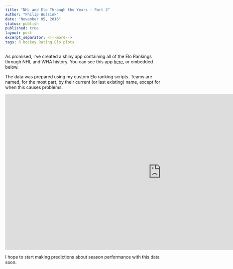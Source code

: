 ```yaml
---
title: "NHL and Elo Through the Years - Part 2"
author: "Philip Bulsink"
date: "November 05, 2016"
status: publish
published: true
layout: post
excerpt_separator: <!--more-->
tags: R hockey Rating Elo plots
---
```

 

 
As promised, I've created a shiny app containing all of the Elo Rankings through NHL and WHA history. You can see this app [here](https://pbulsink.shinyapps.io/NHL_Elo_Ratings/), or embedded below. 
 
<!--more-->
 
The data was prepared using my custom Elo ranking scripts. Teams are named, for the most part, by their current (or last existing) name, except for when this causes problems. 
 
<iframe src="https://pbulsink.shinyapps.io/NHL_Elo_Ratings/" style="border:none;width:1000px;height:500px;"></iframe>
 
I hope to start making predictions about season performance with this data soon.
 
